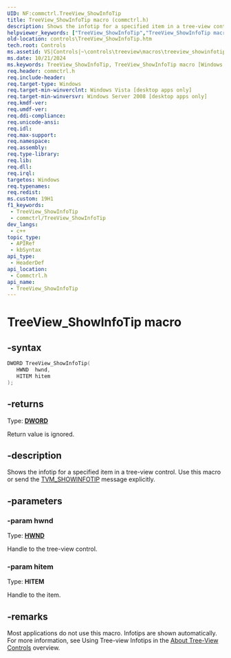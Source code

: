 ```yaml
---
UID: NF:commctrl.TreeView_ShowInfoTip
title: TreeView_ShowInfoTip macro (commctrl.h)
description: Shows the infotip for a specified item in a tree-view control. Use this macro or send the TVM_SHOWINFOTIP message explicitly.
helpviewer_keywords: ["TreeView_ShowInfoTip","TreeView_ShowInfoTip macro [Windows Controls]","_shell_TreeView_ShowInfoTip","_shell_TreeView_ShowInfoTip_cpp","commctrl/TreeView_ShowInfoTip","controls.TreeView_ShowInfoTip","controls._shell_TreeView_ShowInfoTip"]
old-location: controls\TreeView_ShowInfoTip.htm
tech.root: Controls
ms.assetid: VS|Controls|~\controls\treeview\macros\treeview_showinfotip.htm
ms.date: 10/21/2024
ms.keywords: TreeView_ShowInfoTip, TreeView_ShowInfoTip macro [Windows Controls], _shell_TreeView_ShowInfoTip, _shell_TreeView_ShowInfoTip_cpp, commctrl/TreeView_ShowInfoTip, controls.TreeView_ShowInfoTip, controls._shell_TreeView_ShowInfoTip
req.header: commctrl.h
req.include-header: 
req.target-type: Windows
req.target-min-winverclnt: Windows Vista [desktop apps only]
req.target-min-winversvr: Windows Server 2008 [desktop apps only]
req.kmdf-ver: 
req.umdf-ver: 
req.ddi-compliance: 
req.unicode-ansi: 
req.idl: 
req.max-support: 
req.namespace: 
req.assembly: 
req.type-library: 
req.lib: 
req.dll: 
req.irql: 
targetos: Windows
req.typenames: 
req.redist: 
ms.custom: 19H1
f1_keywords:
 - TreeView_ShowInfoTip
 - commctrl/TreeView_ShowInfoTip
dev_langs:
 - c++
topic_type:
 - APIRef
 - kbSyntax
api_type:
 - HeaderDef
api_location:
 - Commctrl.h
api_name:
 - TreeView_ShowInfoTip
---
```


# TreeView_ShowInfoTip macro

## -syntax

```cpp
DWORD TreeView_ShowInfoTip(
   HWND  hwnd,
   HITEM hitem
);
```

## -returns

Type: **[DWORD](/windows/desktop/winprog/windows-data-types)**

Return value is ignored.


## -description

Shows the infotip for a specified item in a tree-view control. Use this macro or send the <a href="/windows/desktop/Controls/tvm-showinfotip">TVM_SHOWINFOTIP</a> message explicitly.

## -parameters

### -param hwnd

Type: <b><a href="/windows/desktop/WinProg/windows-data-types">HWND</a></b>

Handle to the tree-view control.

### -param hitem

Type: <b>HITEM</b>

Handle to the item.

## -remarks

Most applications do not use this macro. Infotips are shown automatically. For more information, see Using Tree-view Infotips in the <a href="/windows/desktop/Controls/tree-view-controls">About Tree-View Controls</a> overview.

